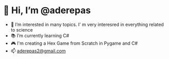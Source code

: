 # 👋 Hi, I’m @aderepas
- 🔭 I’m interested in many topics. I' m very interesred in everything related to science
- 📚 I’m currently learning C#
- 🎮 I'm creating a Hex Game from Scratch in Pygame and C#
- 📫 aderepas2@gmail.com

<!---
aderepas/aderepas is a ✨ special ✨ repository because its `README.md` (this file) appears on your GitHub profile.
You can click the Preview link to take a look at your changes.
--->

